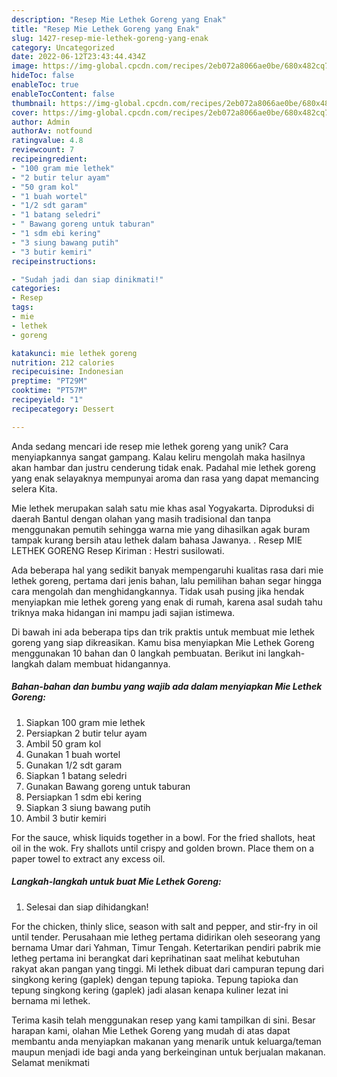 ```yaml
---
description: "Resep Mie Lethek Goreng yang Enak"
title: "Resep Mie Lethek Goreng yang Enak"
slug: 1427-resep-mie-lethek-goreng-yang-enak
category: Uncategorized
date: 2022-06-12T23:43:44.434Z
image: https://img-global.cpcdn.com/recipes/2eb072a8066ae0be/680x482cq70/mie-lethek-goreng-foto-resep-utama.jpg
hideToc: false
enableToc: true
enableTocContent: false
thumbnail: https://img-global.cpcdn.com/recipes/2eb072a8066ae0be/680x482cq70/mie-lethek-goreng-foto-resep-utama.jpg
cover: https://img-global.cpcdn.com/recipes/2eb072a8066ae0be/680x482cq70/mie-lethek-goreng-foto-resep-utama.jpg
author: Admin
authorAv: notfound
ratingvalue: 4.8
reviewcount: 7
recipeingredient:
- "100 gram mie lethek"
- "2 butir telur ayam"
- "50 gram kol"
- "1 buah wortel"
- "1/2 sdt garam"
- "1 batang seledri"
- " Bawang goreng untuk taburan"
- "1 sdm ebi kering"
- "3 siung bawang putih"
- "3 butir kemiri"
recipeinstructions:

- "Sudah jadi dan siap dinikmati!"
categories:
- Resep
tags:
- mie
- lethek
- goreng

katakunci: mie lethek goreng 
nutrition: 212 calories
recipecuisine: Indonesian
preptime: "PT29M"
cooktime: "PT57M"
recipeyield: "1"
recipecategory: Dessert

---
```





Anda sedang mencari ide resep mie lethek goreng yang unik? Cara menyiapkannya sangat gampang. Kalau keliru mengolah maka hasilnya akan hambar dan justru cenderung tidak enak. Padahal mie lethek goreng yang enak selayaknya mempunyai aroma dan rasa yang dapat memancing selera Kita.





Mie lethek merupakan salah satu mie khas asal Yogyakarta. Diproduksi di daerah Bantul dengan olahan yang masih tradisional dan tanpa menggunakan pemutih sehingga warna mie yang dihasilkan agak buram tampak kurang bersih atau lethek dalam bahasa Jawanya. . Resep MIE LETHEK GORENG Resep Kiriman : Hestri susilowati.

Ada beberapa hal yang sedikit banyak mempengaruhi kualitas rasa dari mie lethek goreng, pertama dari jenis bahan, lalu pemilihan bahan segar hingga cara mengolah dan menghidangkannya. Tidak usah pusing jika hendak menyiapkan mie lethek goreng yang enak di rumah, karena asal sudah tahu triknya maka hidangan ini mampu jadi sajian istimewa.






Di bawah ini ada beberapa tips dan trik praktis untuk membuat mie lethek goreng yang siap dikreasikan. Kamu bisa menyiapkan Mie Lethek Goreng menggunakan 10 bahan dan 0 langkah pembuatan. Berikut ini langkah-langkah dalam membuat hidangannya.

<!--inarticleads1-->

##### Bahan-bahan dan bumbu yang wajib ada dalam menyiapkan Mie Lethek Goreng:

1. Siapkan 100 gram mie lethek
1. Persiapkan 2 butir telur ayam
1. Ambil 50 gram kol
1. Gunakan 1 buah wortel
1. Gunakan 1/2 sdt garam
1. Siapkan 1 batang seledri
1. Gunakan  Bawang goreng untuk taburan
1. Persiapkan 1 sdm ebi kering
1. Siapkan 3 siung bawang putih
1. Ambil 3 butir kemiri


For the sauce, whisk liquids together in a bowl. For the fried shallots, heat oil in the wok. Fry shallots until crispy and golden brown. Place them on a paper towel to extract any excess oil. 

<!--inarticleads2-->

##### Langkah-langkah untuk buat Mie Lethek Goreng:


1. Selesai dan siap dihidangkan!

For the chicken, thinly slice, season with salt and pepper, and stir-fry in oil until tender. Perusahaan mie letheg pertama didirikan oleh seseorang yang bernama Umar dari Yahman, Timur Tengah. Ketertarikan pendiri pabrik mie letheg pertama ini berangkat dari keprihatinan saat melihat kebutuhan rakyat akan pangan yang tinggi. Mi lethek dibuat dari campuran tepung dari singkong kering (gaplek) dengan tepung tapioka. Tepung tapioka dan tepung singkong kering (gaplek) jadi alasan kenapa kuliner lezat ini bernama mi lethek. 

Terima kasih telah menggunakan resep yang kami tampilkan di sini. Besar harapan kami, olahan Mie Lethek Goreng yang mudah di atas dapat membantu anda menyiapkan makanan yang menarik untuk keluarga/teman maupun menjadi ide bagi anda yang berkeinginan untuk berjualan makanan. Selamat menikmati
